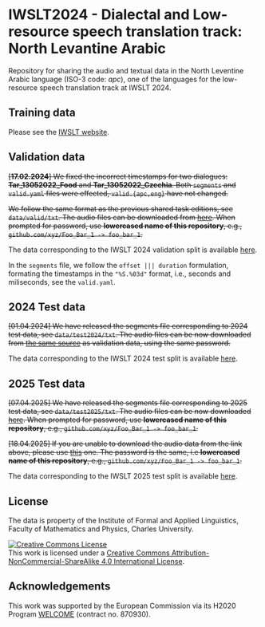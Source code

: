 # IWSLT2024 - Dialectal and Low-resource speech translation track: North Levantine Arabic

Repository for sharing the audio and textual data in the North Leventine Arabic language (ISO-3 code: _apc_), one of the languages for the low-resource speech translation track at IWSLT 2024.


## Training data
Please see the [IWSLT website](https://iwslt.org/2024/low-resource).


## Validation data

~~[**17.02.2024**] We fixed the incorrect timestamps for two dialogues: __Tar_13052022_Food__ and __Tar_13052022_Czechia__. Both `segments` and `valid.yaml` files were effected, `valid.{apc,eng}` have not changed.~~

~~We follow the same format as the previous shared task editions, see `data/valid/txt`. The audio files can be downloaded from [here](https://storage.ms.mff.cuni.cz/d/a9a75b8286af4ec28b1b/). When prompted for password, use  __lowercased name of this repository__, e.g., `github.com/xyz/Foo_Bar_1 -> foo_bar_1`.~~

The data corresponding to the IWSLT 2024 validation split is available [here](http://hdl.handle.net/11234/1-5518).

In the `segments` file, we follow the `offset ||| duration` formulation, formating the timestamps in the `"%S.%03d"` format, i.e., seconds and miliseconds, see the `valid.yaml`.

## 2024 Test data
~~[01.04.2024] We have released the segments file corresponding to 2024 test data, see `data/test2024/txt`. The audio files can be now downloaded from [the same source](https://storage.ms.mff.cuni.cz/d/a9a75b8286af4ec28b1b/) as validation data, using the same password.~~

The data corresponding to the IWSLT 2024 test split is available [here](http://hdl.handle.net/11234/1-5519).

## 2025 Test data
~~[07.04.2025] We have released the segments file corresponding to 2025 test data, see `data/test2025/txt`. The audio files can be now downloaded [here](https://storage.ms.mff.cuni.cz/f/20b053e0895940a0b58f/). When prompted for password, use  __lowercased name of this repository__, e.g., `github.com/xyz/Foo_Bar_1 -> foo_bar_1`.~~

~~[18.04.2025] If you are unable to download the audio data from the link above, please use [this](https://mega.nz/#P!AgH1kFVErhHRiLXe1VOUrdPtry58GpUeoTOV6R8XMZnTePMg2FchZO5CdjjxJWWSknQnFgXwyYw0HDtxDs-NeCdoJtfOLHMRQ_1Wzn0SYC_JEbUWpCg9ixscTe_jTL_Ff4gcyDeXBcw) one. The password is the same, i.e __lowercased name of this repository__, e.g., `github.com/xyz/Foo_Bar_1 -> foo_bar_1`.~~

The data corresponding to the IWSLT 2025 test split is available [here](http://hdl.handle.net/11234/1-5924).

## License
The data is property of the Institute of Formal and Applied Linguistics, Faculty of Mathematics and Physics, Charles University.

<a rel="license" href="https://creativecommons.org/licenses/by-nc-sa/4.0/"><img alt="Creative Commons License" style="border-width:0" src="https://i.creativecommons.org/l/by-nc-sa/4.0/88x31.png" /></a><br />This work is licensed under a <a rel="license" href="https://creativecommons.org/licenses/by-nc-sa/4.0/">Creative Commons Attribution-NonCommercial-ShareAlike 4.0 International  License</a>.


## Acknowledgements
This work was supported by the European Commission via its H2020 Program [WELCOME](https://welcome-h2020.eu/) (contract no. 870930).

